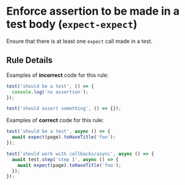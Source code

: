 # Enforce assertion to be made in a test body (`expect-expect`)

Ensure that there is at least one `expect` call made in a test.

## Rule Details

Examples of **incorrect** code for this rule:

```javascript
test('should be a test', () => {
  console.log('no assertion');
});

test('should assert something', () => {});
```

Examples of **correct** code for this rule:

```javascript
test('should be a test', async () => {
  await expect(page).toHaveTitle('foo');
});

test('should work with callbacks/async', async () => {
  await test.step('step 1', async () => {
    await expect(page).toHaveTitle('foo');
  });
});
```
